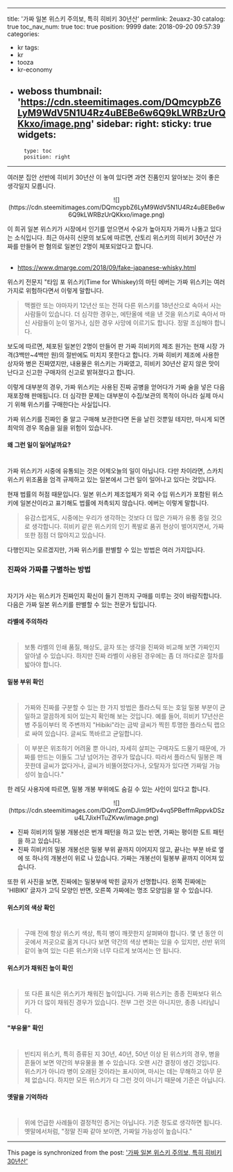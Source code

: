 
---
title: '가짜 일본 위스키 주의보, 특히 히비키 30년산'
permlink: 2euaxz-30
catalog: true
toc_nav_num: true
toc: true
position: 9999
date: 2018-09-20 09:57:39
categories:
- kr
tags:
- kr
- tooza
- kr-economy
- weboss
thumbnail: 'https://cdn.steemitimages.com/DQmcypbZ6LyM9WdV5N1U4Rz4uBEBe6w6Q9kLWRBzUrQKkxo/image.png'
sidebar:
    right:
        sticky: true
widgets:
    -
        type: toc
        position: right
---


여러분 집안 선반에 히비키 30년산 이 놓여 있다면 과연 진품인지 알아보는 것이 좋은 생각일지 모릅니다.  

<center>
![](https://cdn.steemitimages.com/DQmcypbZ6LyM9WdV5N1U4Rz4uBEBe6w6Q9kLWRBzUrQKkxo/image.png)
</center>

이 희귀 일본 위스키가 시장에서 인기를 얻으면서 수요가 높아지자 가짜가 나돌고 있다는 소식입니다. 최근 아사히 신문의 보도에 따르면, 산토리 위스키의 히비키 30년산 가짜를 만들어 판 혐의로 일본인 2명이 체포되었다고 합니다.  
﻿
- https://www.dmarge.com/2018/09/fake-japanese-whisky.html

위스키 전문지 "타임 포 위스키(Time for Whiskey)의 마틴 에버는 가짜 위스키는 여러 가지로 위험하다면서 이렇게 말합니다. 

>맥켈란 또는 야마자키 12년산 또는 전혀 다른 위스키를 18년산으로 속아서 사는 사람들이 있습니다. 더 심각한 경우는, 에탄올에 색을 낸 것을 위스키로 속아서 마신 사람들이 눈이 멀거나, 심한 경우 사망에 이르기도 합니다. 정말 조심해야 합니다. 

보도에 따르면, 체포된 일본인 2명이 만들어 판 가짜 히비키의 제조 원가는 현재 시장 가격(3백만~4백만 원)의 절반에도 미치지 못한다고 합니다. 가짜 히비키 제조에 사용한 상자와 병은 진짜였지만, 내용물은 위스키는 가짜였고, 히비키 30년산 같지 않은 맛이 난다고 신고한 구매자의 신고로 밝혀졌다고 합니다. 

이렇게 대부분의 경우, 가짜 위스키는 사용된 진짜 공병을 얻어다가 가짜 술을 넣은 다음 재포장해 판매됩니다. 더 심각한 문제는 대부분이 수집/보관의 목적이 아니라 실제 마시기 위해 위스키를 구매한다는 사실입니다. 

가짜 위스키를 진짜인 줄 알고 구매해 보관한다면 돈을 날린 것뿐일 테지만, 마시게 되면 최악의 경우 목숨을 잃을 위험이 있습니다. 

#### 왜 그런 일이 일어날까요? 
# 
가짜 위스키가 시중에 유통되는 것은 어제오늘의 일이 아닙니다. 다만 차이라면,  스카치 위스키 위조품을 엄격 규제하고 있는 일본에서 그런 일이 일어나고 있다는 것입니다. 

현재 법률의 허점 때문입니다. 일본 위스키 제조업체가 외국 수입 위스키가 포함된 위스키에 일본산이라고 표기해도 법률에 저촉되지 않습니다. 에버는 이렇게 말합니다. 

>유감스럽게도, 시중에는 우리가 생각하는 것보다 더 많은 가짜가 유통 중일 것으로 생각합니다. 히비키 같은 위스키의 인기 폭발로 품귀 현상이 벌어지면서, 가짜 또한 점점 더 많아지고 있습니다.  

다행인지는 모르겠지만, 가짜 위스키를 판별할 수 있는 방법은 여러 가지입니다. 

### 진짜와 가짜를 구별하는 방법 
#
자기가 사는 위스키가 진짜인지 확신이 들기 전까지 구매를 미루는 것이 바람직합니다. 다음은 가짜 일본 위스키를 판별할 수 있는 전문가 팁입니다. 

#### 라벨에 주의하라 
# 
>보통 라벨의 인쇄 품질, 해상도, 글자 또는 생각을 진짜와 비교해 보면 가짜인지 알아낼 수 있습니다. 하지만 진짜 라벨이 사용된 경우에는 좀 더 까다로운 절차를 밟아야 합니다. 

#### 밀봉 부위 확인 
# 
>가짜와 진짜를 구분할 수 있는 한 가지 방법은 플라스틱 또는 호일 밀봉 부분이 균일하고 깔끔하게 되어 있는지 확인해 보는 것입니다. 예를 들어, 히비키 17년산은 병 주둥이부터 목 주변까지 "Hibiki"라는 금박 글씨가 찍힌 투명한 플라스틱 랩으로 싸여 있습니다. 글씨도 똑바르고 균일합니다. 

>이 부분은 위조하기 어려울 뿐 아니라, 자세히 살피는 구매자도 드물기 때문에, 가짜를 만드는 이들도 그냥 넘어가는 경우가 많습니다. 따라서 플라스틱 밀봉은 깨끗한데 글씨가 없다거나, 글씨가 비뚤어졌다거나, 오탈자가 있다면 가짜일 가능성이 높습니다." 

한 레딧 사용자에 따르면, 밀봉 개봉 부위에도 숨길 수 있는 사인이 있다고 합니다.  

<center>
![](https://cdn.steemitimages.com/DQmf2omDJim9fDv4vq5PBeffmRppvkDSzu4L7JixHTuZKvw/image.png)
</center>

- 진짜 히비키의 밀봉 개봉선은 번개 패턴을 하고 있는 반면, 가짜는 평이한 도트 패턴을 하고 있습니다.  
- 진짜 히비키의 밀봉 개봉선은 밀봉 부위 끝까지 이어지지 않고, 끝나는 부분 바로 옆에 또 하나의 개봉선이 위로 나 있습니다. 가짜는 개봉선이 밀봉부 끝까지 이어져 있습니다. 

또한 위 사진을 보면, 진짜에는 밀봉부에 박힌 글자가 선명합니다. 왼쪽 진짜에는 'HIBIKI' 글자가 고딕 모양인 반면, 오른쪽 가짜에는 명조 모양임을 알 수 있습니다. 

#### 위스키의 색상 확인 
# 
>구매 전에 항상 위스키 색상, 특히 병이 깨끗한지 살펴봐야 합니다. 몇 년 동안 이곳에서 저곳으로 옮겨 다니다 보면 약간의 색상 변화는 있을 수 있지만, 선반 위의 같이 놓여 있는 다른 위스키와 너무 다르게 보여서는 안 됩니다. 

#### 위스키가 채워진 높이 확인 
# 
>또 다른 표식은 위스키가 채워진 높이입니다. 가짜 위스키는 종종 진짜보다 위스키가 더 많이 채워진 경우가 있습니다.  전부 그런 것은 아니지만, 종종 나타납니다.

#### "부유물" 확인 
# 
>빈티지 위스키, 특히 증류된 지 30년, 40년, 50년 이상 된 위스키의 경우, 병을 흔들어 보면 약간의 부유물을 볼 수 있습니다. 오랜 시간 결정이 생긴 것입니다. 위스키가 아니라 병이 오래된 것이라는 표시이며, 마시는 데는 무해하고 아무 문제 없습니다. 하지만 모든 위스키가 다 그런 것이 아니기 때문에 기준은 아닙니다. 

#### 옛말을 기억하라 
# 
>위에 언급한 사례들이 결정적인 증거는 아닙니다. 기준 정도로 생각하면 됩니다. 옛말에서처럼, "정말 진짜 같아 보이면, 가짜일 가능성이 높습니다."

- - -

This page is synchronized from the post: ['가짜 일본 위스키 주의보, 특히 히비키 30년산'](https://steemit.com/@pius.pius/2euaxz-30)
